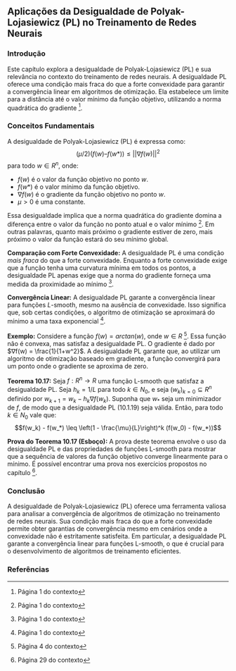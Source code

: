 ## Aplicações da Desigualdade de Polyak-Lojasiewicz (PL) no Treinamento de Redes Neurais

### Introdução
Este capítulo explora a desigualdade de Polyak-Lojasiewicz (PL) e sua relevância no contexto do treinamento de redes neurais. A desigualdade PL oferece uma condição mais fraca do que a forte convexidade para garantir a convergência linear em algoritmos de otimização. Ela estabelece um limite para a distância até o valor mínimo da função objetivo, utilizando a norma quadrática do gradiente [^1].

### Conceitos Fundamentais
A desigualdade de Polyak-Lojasiewicz (PL) é expressa como:
$$(\mu/2)(f(w) – f(w*)) \leq ||∇f(w)||^2$$
para todo $w \in R^n$, onde:
- $f(w)$ é o valor da função objetivo no ponto $w$.
- $f(w*)$ é o valor mínimo da função objetivo.
- $∇f(w)$ é o gradiente da função objetivo no ponto $w$.
- $\mu > 0$ é uma constante.

Essa desigualdade implica que a norma quadrática do gradiente domina a diferença entre o valor da função no ponto atual e o valor mínimo [^1]. Em outras palavras, quanto mais próximo o gradiente estiver de zero, mais próximo o valor da função estará do seu mínimo global.

**Comparação com Forte Convexidade:**
A desigualdade PL é uma condição *mais fraca* do que a forte convexidade. Enquanto a forte convexidade exige que a função tenha uma curvatura mínima em todos os pontos, a desigualdade PL apenas exige que a norma do gradiente forneça uma medida da proximidade ao mínimo [^1].

**Convergência Linear:**
A desigualdade PL garante a convergência linear para funções $L$-smooth, mesmo na ausência de convexidade. Isso significa que, sob certas condições, o algoritmo de otimização se aproximará do mínimo a uma taxa exponencial [^1].

**Exemplo:**
Considere a função $f(w) = arctan(w)$, onde $w \in R$ [^4]. Essa função não é convexa, mas satisfaz a desigualdade PL. O gradiente é dado por $∇f(w) = \frac{1}{1+w^2}$. A desigualdade PL garante que, ao utilizar um algoritmo de otimização baseado em gradiente, a função convergirá para um ponto onde o gradiente se aproxima de zero.

**Teorema 10.17:**
Seja $f: R^n \rightarrow R$ uma função L-smooth que satisfaz a desigualdade PL. Seja $h_k = 1/L$ para todo $k \in N_0$, e seja $(w_k)_{k=0} \subseteq R^n$ definido por $w_{k+1} = w_k - h_k \nabla f(w_k)$. Suponha que $w_*$ seja um minimizador de $f$, de modo que a desigualdade PL (10.1.19) seja válida. Então, para todo $k \in N_0$ vale que:
$$f(w_k) - f(w_*) \leq \left(1 - \frac{\mu}{L}\right)^k (f(w_0) - f(w_*))$$

**Prova do Teorema 10.17 (Esboço):**
A prova deste teorema envolve o uso da desigualdade PL e das propriedades de funções L-smooth para mostrar que a sequência de valores da função objetivo converge linearmente para o mínimo. É possível encontrar uma prova nos exercícios propostos no capítulo [^29].

### Conclusão
A desigualdade de Polyak-Lojasiewicz (PL) oferece uma ferramenta valiosa para analisar a convergência de algoritmos de otimização no treinamento de redes neurais. Sua condição mais fraca do que a forte convexidade permite obter garantias de convergência mesmo em cenários onde a convexidade não é estritamente satisfeita. Em particular, a desigualdade PL garante a convergência linear para funções L-smooth, o que é crucial para o desenvolvimento de algoritmos de treinamento eficientes.

### Referências
[^1]: Página 1 do contexto
[^2]: Página 2 do contexto
[^3]: Página 3 do contexto
[^4]: Página 4 do contexto
[^5]: Página 5 do contexto
[^6]: Página 6 do contexto
[^7]: Página 7 do contexto
[^8]: Página 8 do contexto
[^9]: Página 9 do contexto
[^10]: Página 10 do contexto
[^11]: Página 11 do contexto
[^12]: Página 12 do contexto
[^13]: Página 13 do contexto
[^14]: Página 14 do contexto
[^15]: Página 15 do contexto
[^16]: Página 16 do contexto
[^17]: Página 17 do contexto
[^18]: Página 18 do contexto
[^19]: Página 19 do contexto
[^20]: Página 20 do contexto
[^21]: Página 21 do contexto
[^22]: Página 22 do contexto
[^23]: Página 23 do contexto
[^24]: Página 24 do contexto
[^25]: Página 25 do contexto
[^26]: Página 26 do contexto
[^27]: Página 27 do contexto
[^28]: Página 28 do contexto
[^29]: Página 29 do contexto
<!-- END -->